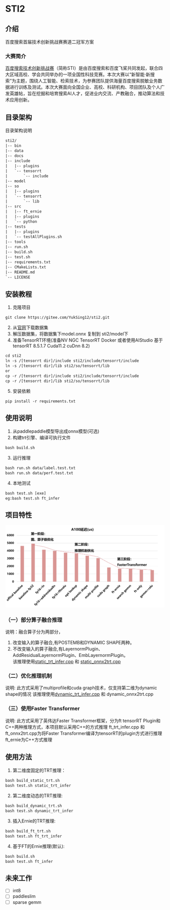 # STI2

## 介绍
百度搜索首届技术创新挑战赛赛道二冠军方案

### 大赛简介
[百度搜索技术创新挑战赛](https://aistudio.baidu.com/aistudio/competition/detail/674/0/introduction)（简称STI）是由百度搜索和百度飞桨共同发起，联合四大区域高校、学会共同举办的一项全国性科技竞赛。本次大赛以“新智能·新搜索”为主题，围绕人工智能、检索技术，为参赛团队提供海量百度搜索脱敏业务数据进行训练及测试。本次大赛面向全国企业、高校、科研机构、项目团队及个人广发英雄帖，旨在挖掘和培育搜索AI人才，促进业内交流、产教融合，推动算法和技术应用创新。

## 目录架构
目录架构说明
```
sti2/
|-- bin
|-- data
|-- docs
|-- include
|   |-- plugins
|   `-- tensorrt
|       `-- include 
|-- model
|-- so
|   |-- plugins
|   `-- tensorrt
|       `-- lib 
|-- src
|   |-- ft_ernie
|   |-- plugins
|   `-- python
|-- tests
|   |-- plugins
|   `-- testAllPlugins.sh
|-- tools
|-- run.sh
|-- build.sh
|-- test.sh
|-- requirements.txt
|-- CMakeLists.txt
|-- README.md
`-- LICENSE
```


## 安装教程

1.  克隆项目
```
git clone https://gitee.com/YukSing12/sti2.git
```
2.  从[官网](https://aistudio.baidu.com/aistudio/competition/detail/674/0/introduction)下载数据集
3.  解压数据集，将数据集下model.onnx  复制到  sti2/model下
4.  准备TensorRT环境(准备NV NGC TensorRT Docker 或者使用AIStudio  基于tensorRT 8.5.1.7 Cuda11.2  cuDnn 8.2)
```
cd sti2
ln -s /[tensorrt dir]/include sti2/include/tensorrt/include
ln -s /[tensorrt dir]/lib sti2/so/tensorrt/lib
or
cp -r /[tensorrt dir]/include sti2/include/tensorrt/include
cp -r /[tensorrt dir]/lib sti2/so/tensorrt/lib
```
5.  安装依赖
```
pip install -r requirements.txt
```

## 使用说明

1.  从paddlepaddle模型导出成onnx模型(可选)
2.  构建trt引擎、编译可执行文件
```
bash build.sh
```
3.  运行推理
```
bash run.sh data/label.test.txt
bash run.sh data/perf.test.txt
```
4. 本地测试
```
bash test.sh [exe]
eg:bash test.sh ft_infer
```
## 项目特性
<div align="center">
    
<img src="./docs/perf.png" >
    
</div>

### （一）部分算子融合推理
说明：融合算子分为两部分，
1. 改变输入的算子融合,有POSTEMB和DYNAMIC SHAPE两种。
2. 不改变输入的算子融合,有LayernormPlugin、AddResidualLayernormPlugin、EmbLayernormPlugin。</br>
该推理使用[static_trt_infer.cpp](./src/static_trt_infer.cpp) 和 [static_onnx2trt.cpp ](./src/static_onnx2trt.cpp)
### （二）优化推理机制
说明: 此方式采用了multiprofile和cuda graph技术，仅支持第二维为dynamic shape的情况
该推理使用[dynamic_trt_infer.cpp](./src/dynamic_trt_infer.cpp) 和 dynamic_onnx2trt.cpp 
### （三）使用Faster Transformer
说明: 此方式采用了英伟达Faster Transformer框架，分为ft tensorRT Plugin和C++两种推理方式，本项目默认采用C++的方式推理
ft_trt_infer.cpp 和 ft_onnx2trt.cpp为将Faster Transformer编译为tensorRT的plugin方式进行推理
ft_ernie为C++方式推理

## 使用方法
1. 第二维度固定的TRT推理：
```
bash build_static_trt.sh
bash test.sh static_trt_infer
```

2. 第二维度动态的TRT推理:
```
bash build_dynamic_trt.sh
bash test.sh dynamic_trt_infer
```

3. 插入Ernie的TRT推理:
```
bash build_ft_trt.sh
bash test.sh ft_trt_infer
```

4. 基于FT的Ernie推理(默认):
```
bash build.sh
bash test.sh ft_infer
```

## 未来工作
- [ ] int8
- [ ] paddleslim
- [ ] sparse gemm